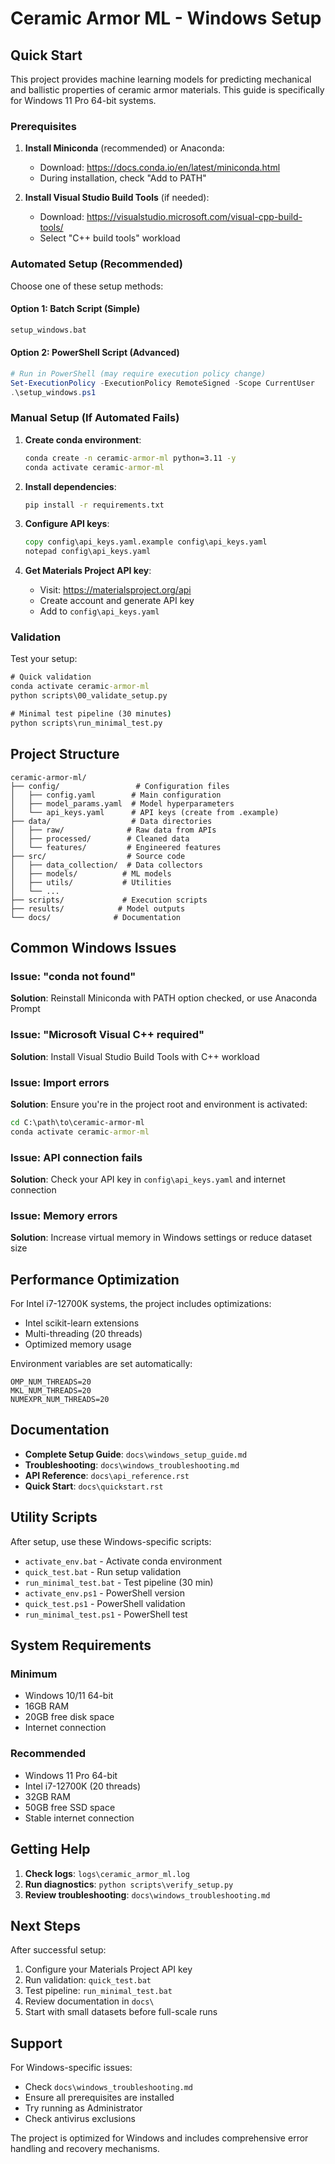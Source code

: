 # Ceramic Armor ML - Windows Setup

## Quick Start

This project provides machine learning models for predicting mechanical and ballistic properties of ceramic armor materials. This guide is specifically for Windows 11 Pro 64-bit systems.

### Prerequisites

1. **Install Miniconda** (recommended) or Anaconda:
   - Download: https://docs.conda.io/en/latest/miniconda.html
   - During installation, check "Add to PATH"

2. **Install Visual Studio Build Tools** (if needed):
   - Download: https://visualstudio.microsoft.com/visual-cpp-build-tools/
   - Select "C++ build tools" workload

### Automated Setup (Recommended)

Choose one of these setup methods:

#### Option 1: Batch Script (Simple)
```cmd
setup_windows.bat
```

#### Option 2: PowerShell Script (Advanced)
```powershell
# Run in PowerShell (may require execution policy change)
Set-ExecutionPolicy -ExecutionPolicy RemoteSigned -Scope CurrentUser
.\setup_windows.ps1
```

### Manual Setup (If Automated Fails)

1. **Create conda environment**:
   ```cmd
   conda create -n ceramic-armor-ml python=3.11 -y
   conda activate ceramic-armor-ml
   ```

2. **Install dependencies**:
   ```cmd
   pip install -r requirements.txt
   ```

3. **Configure API keys**:
   ```cmd
   copy config\api_keys.yaml.example config\api_keys.yaml
   notepad config\api_keys.yaml
   ```

4. **Get Materials Project API key**:
   - Visit: https://materialsproject.org/api
   - Create account and generate API key
   - Add to `config\api_keys.yaml`

### Validation

Test your setup:

```cmd
# Quick validation
conda activate ceramic-armor-ml
python scripts\00_validate_setup.py

# Minimal test pipeline (30 minutes)
python scripts\run_minimal_test.py
```

## Project Structure

```
ceramic-armor-ml/
├── config/                 # Configuration files
│   ├── config.yaml        # Main configuration
│   ├── model_params.yaml  # Model hyperparameters
│   └── api_keys.yaml      # API keys (create from .example)
├── data/                  # Data directories
│   ├── raw/              # Raw data from APIs
│   ├── processed/        # Cleaned data
│   └── features/         # Engineered features
├── src/                  # Source code
│   ├── data_collection/  # Data collectors
│   ├── models/          # ML models
│   ├── utils/           # Utilities
│   └── ...
├── scripts/             # Execution scripts
├── results/            # Model outputs
└── docs/              # Documentation
```

## Common Windows Issues

### Issue: "conda not found"
**Solution**: Reinstall Miniconda with PATH option checked, or use Anaconda Prompt

### Issue: "Microsoft Visual C++ required"
**Solution**: Install Visual Studio Build Tools with C++ workload

### Issue: Import errors
**Solution**: Ensure you're in the project root and environment is activated:
```cmd
cd C:\path\to\ceramic-armor-ml
conda activate ceramic-armor-ml
```

### Issue: API connection fails
**Solution**: Check your API key in `config\api_keys.yaml` and internet connection

### Issue: Memory errors
**Solution**: Increase virtual memory in Windows settings or reduce dataset size

## Performance Optimization

For Intel i7-12700K systems, the project includes optimizations:

- Intel scikit-learn extensions
- Multi-threading (20 threads)
- Optimized memory usage

Environment variables are set automatically:
```
OMP_NUM_THREADS=20
MKL_NUM_THREADS=20
NUMEXPR_NUM_THREADS=20
```

## Documentation

- **Complete Setup Guide**: `docs\windows_setup_guide.md`
- **Troubleshooting**: `docs\windows_troubleshooting.md`
- **API Reference**: `docs\api_reference.rst`
- **Quick Start**: `docs\quickstart.rst`

## Utility Scripts

After setup, use these Windows-specific scripts:

- `activate_env.bat` - Activate conda environment
- `quick_test.bat` - Run setup validation
- `run_minimal_test.bat` - Test pipeline (30 min)
- `activate_env.ps1` - PowerShell version
- `quick_test.ps1` - PowerShell validation
- `run_minimal_test.ps1` - PowerShell test

## System Requirements

### Minimum
- Windows 10/11 64-bit
- 16GB RAM
- 20GB free disk space
- Internet connection

### Recommended
- Windows 11 Pro 64-bit
- Intel i7-12700K (20 threads)
- 32GB RAM
- 50GB free SSD space
- Stable internet connection

## Getting Help

1. **Check logs**: `logs\ceramic_armor_ml.log`
2. **Run diagnostics**: `python scripts\verify_setup.py`
3. **Review troubleshooting**: `docs\windows_troubleshooting.md`

## Next Steps

After successful setup:

1. Configure your Materials Project API key
2. Run validation: `quick_test.bat`
3. Test pipeline: `run_minimal_test.bat`
4. Review documentation in `docs\`
5. Start with small datasets before full-scale runs

## Support

For Windows-specific issues:
- Check `docs\windows_troubleshooting.md`
- Ensure all prerequisites are installed
- Try running as Administrator
- Check antivirus exclusions

The project is optimized for Windows and includes comprehensive error handling and recovery mechanisms.